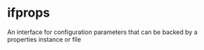 # ifprops
An interface for configuration parameters that can be backed by a properties instance or file
